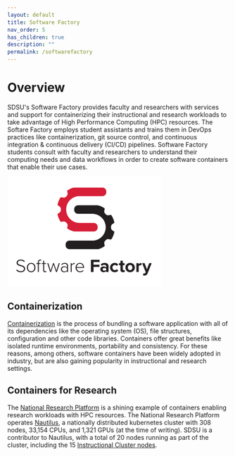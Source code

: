 ```yaml
---
layout: default
title: Software Factory
nav_order: 5
has_children: true
description: ""
permalink: /softwarefactory
---
```


# Overview
SDSU's Software Factory provides faculty and researchers with services and support for containerizing their instructional and research workloads to take advantage of High Performance Computing (HPC) resources. The Softare Factory employs student assistants and trains them in DevOps practices like containerization, git source control, and continuous integration & continuous delivery (CI/CD) pipelines. Software Factory students consult with faculty and researchers to understand their computing needs and data workflows in order to create software containers that enable their use cases.

![Software Factory](/images/softwarefactory/sf_logo_small.png)

## Containerization
[Containerization](https://en.wikipedia.org/wiki/Containerization_(computing)) is the process of bundling a software application with all of its dependencies like the operating system (OS), file structures, configuration and other code libraries. Containers offer great benefits like isolated runtime environments, portability and consistency. For these reasons, among others, software containers have been widely adopted in industry, but are also gaining popularity in instructional and research settings.

## Containers for Research
The [National Research Platform](https://nationalresearchplatform.org/) is a shining example of containers enabling research workloads with HPC resources. The National Research Platform operates [Nautilus](https://nationalresearchplatform.org/nautilus/), a nationally distributed kubernetes cluster with 308 nodes, 33,154 CPUs, and 1,321 GPUs (at the time of writing). SDSU is a contributor to Nautilus, with a total of 20 nodes running as part of the cluster, including the 15 [Instructional Cluster nodes](../instructionalcluster/architecture).
